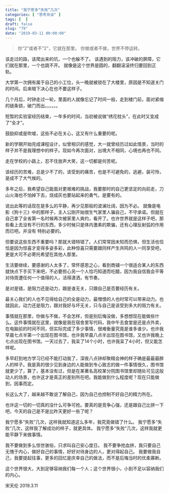 ```yaml
---
title: "我宁愿多“失败”几次"
categories: [ "思考杂谈" ]
tags: [  ]
draft: false
slug: "79"
date: "2019-03-11 00:00:00"
---
```



>你“2”或者不“2”，它就在那里。
>你做或者不做，世界不停运转。

该走过的路，该爬出来的坑，一个也躲不了。
该遇到的阻力，该冲破的屏障，它们就在那里，一个也跳不开。
就像是这个世界是圆的，翻翻滚滚终归要回到正轨。

大学第一次拥有属于自己的小工位，头一晚就被锁在了大楼里，原因是不知道关门的时间。后来暗下决心在也不要这样子。

几个月后，时钟走过一轮，里面的人就像忘记了时间一般，走到楼门前，面对紧缩的链条锁，破门而出。。。。。。

短暂的实验室经历结束，一年多的时间，当初被说做“绣花枕头”，在此时又变成了“全才”。

鼓励抑或是吹嘘，这些不必在关心，这又有什么重要的呢。

新的学期开始完成课程设计，似曾相识的感觉，大一就曾经历过如此情景，当时的样子并不是我理想中的样子。现如今再次面对，出境大不相同，心境也再也不同。

走在学校的小路上，忍不住放声大笑，这一切都是何苦呢。

该经历的苦难，总是少不了的，该受到的痛苦，也是不可避免的，逃避，装可怜，是成不了大气候的。

多年之后，我希望自己能面对更艰难的挑战，我要那时的自己更坚定的向前走，刀山火海也不怕掉下去，烧成灰也要站起来的勇气，是要有的。

说出此等的话现在是多么的平静，再少见那般的波澜壮阔，因为不必。
就像是电影《狗十三》中的那样子，主人公刚开始很生气家里人骗自己，不守承诺。但就在自己拿了全省第一名时候再次被家里人爽约，看开了。也许世界就是这样子吧，那些看上去没有不行的东西，多少时候只是体内激素的欺骗，还有心理反射弧的作用而已吧。并没有 特别必要的。

但要说这些东西不重要吗？那就大错特错了。人们常常因未知而恐惧，但生活也恰恰是因为惊喜才变得多姿多彩，此种惊喜只需要跟同样产生共鸣的人一同享受吧，更是大可不必寄托希望在其他人那里。

生活要继续，要感谢的人太多了，常怀感恩之心，看到商铺一个很适合某人的东西就快点下手买下来吧，不必要担心另一个人恰巧知道而吃醋，因为我自信我会平等对待周遭任何一个值得的人，活得潇洒，有节奏。

是对是错，是阻力还是动力，跟是谁无关，只跟自己是否要经历有关。

最关心我们的人也不见得给自己的全是动力，最憎恨的人也时常可以带来动力。也就因此，动力还是阻力，跟对我好与坏无关，只与自己是该受到多大的阻力有关。

事情就在那里，你做与不做，不会怎样，但是别后悔没做，多想想现在能做些什么。这件事情就在这里，就像是我在宿舍里写代码，我中午去食堂是还是点外卖，在电脑前的时间不同，但实际完成了多少事情，很难衡量究竟是谁多谁少。也许我早晨七点半第一个出现在图书馆，也许我早晨八点半出现在图书馆，又也许我晚上七点出现在图书馆。一天过去了，我呆了14个小时，也许我呆了4小时，但又能怎样呢。

多早赶到地方学习已经不能打动我了，深夜八点钟却聚精会神的样子确是最最最醉人的样子。我是真的很少见到身边的人能做到专心致志的做一件事情很久，图书馆就更少了，算了，基本没有过，但是在某著名高校某分院图书馆里却随处可见这般动人的场景，也许这才是真正的差别所在吧。我能做到什么程度呢？现在只能做到，因事而定。

长这么大了，越来越不敢说了解自己，因为自己也控制不好自己的精力所在。

也许这一切的一切真的没什么可争可抢。要真的是竞争心强，还是跟自己比拼一下吧，今天的自己是不是比昨天更好一些了呢？

我宁愿多“失败”几次，这样我就知道这么多年，我究竟做错了什么。
我宁愿多“失败”几次，这样我了解成功的样子，就更具体。
我宁愿多“失败”几次，这样我就更能平静下来做事情。

我不要做到多么惊世骇俗，只求叫自己安心度日。
我不要争抢血拼，我只要自己无愧于内心，做好自己的事情，好好对待身边的人，更对得起自己。
我要做我自己，我要提起往事，更多的回忆是庆幸自己的做法，而不是后悔当时的优柔寡断。

这个世界很大，大到足够容纳我们每一个人；这个世界很小，小到不足以容纳我们的内心。

宋天伦
2019.3.11